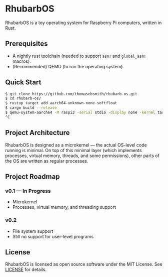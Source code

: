 # RhubarbOS
RhubarbOS is a toy operating system for Raspberry Pi computers, written in Rust.

## Prerequisites
- A nightly rust toolchain (needed to support `asm!` and `global_asm!` macros).
- (Recommended) QEMU (to run the operating system).

## Quick Start
```sh
$ git clone https://github.com/thomasebsmith/rhubarb-os.git
$ cd rhubarb-os/
$ rustup target add aarch64-unknown-none-softfloat
$ cargo build --release
$ qemu-system-aarch64 -M raspi3 -serial stdio -display none -kernel target/aarch64-unknown-none-softfloat/release/os
^C
```

## Project Architecture
RhubarbOS is designed as a microkernel &mdash; the actual OS-level code running
is minimal. On top of this minimal layer (which implements processes, virtual
memory, threads, and some permissions), other parts of the OS are written as
regular processes.

## Project Roadmap
### v0.1 &mdash; In Progress
- Microkernel
- Processes, virtual memory, and threading support

### v0.2
- File system support
- Still no support for user-level programs

## License
RhubarbOS is licensed as open source software under the MIT License. See
[LICENSE](./LICENSE) for details.
